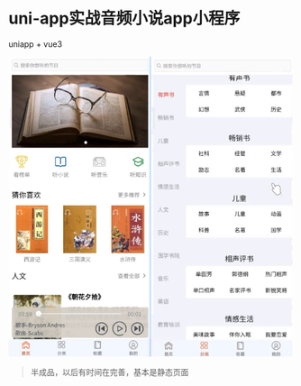 # uni-app实战音频小说app小程序

uniapp + vue3

<img src="./img/Snipaste_2023-02-20_11-50-22.png"/>

> 半成品，以后有时间在完善，基本是静态页面